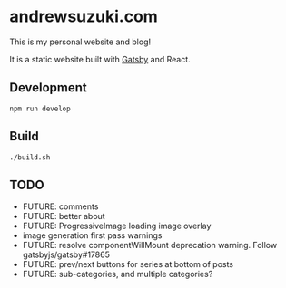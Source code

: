 # andrewsuzuki.com

This is my personal website and blog!

It is a static website built with [Gatsby](https://www.gatsbyjs.org/) and React.

## Development

```
npm run develop
```

## Build

```
./build.sh
```

## TODO

- FUTURE: comments
- FUTURE: better about
- FUTURE: ProgressiveImage loading image overlay
- image generation first pass warnings
- FUTURE: resolve componentWillMount deprecation warning. Follow gatsbyjs/gatsby#17865
- FUTURE: prev/next buttons for series at bottom of posts
- FUTURE: sub-categories, and multiple categories?
